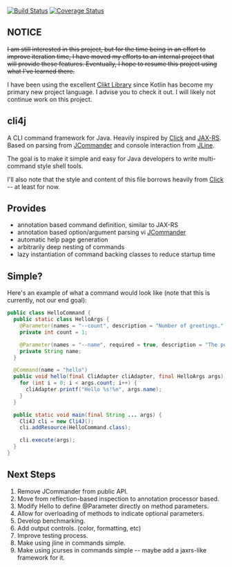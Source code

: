 [![Build Status](https://travis-ci.org/jbunting/cli4j.svg)](https://travis-ci.org/jbunting/cli4j) [![Coverage Status](https://coveralls.io/repos/jbunting/cli4j/badge.svg)](https://coveralls.io/r/jbunting/cli4j)

## NOTICE

~~I am still interested in this project, but for the time being in an effort to improve iteration time, I have moved my efforts to an internal project that will provide these features. Eventually, I hope to resume this project using what I've learned there.~~

I have been using the excellent [Clikt Library](https://ajalt.github.io/clikt/) since Kotlin has become my primary new project language. I advise you to check it out. I will likely not continue work on this project.

cli4j
-----

A CLI command framework for Java. Heavily inspired by [Click](click) and [JAX-RS](jaxrs). Based on parsing from 
[JCommander](jcommander) and console interaction from [JLine](jline).

 [click]: http://click.pocoo.org/4/
 [jaxrs]: https://jax-rs-spec.java.net/
 [jcommander]: http://jcommander.org/
 [jline]: http://jline.github.io/jline2/
                             
The goal is to make it simple and easy for Java developers to write multi-command style shell tools.

I'll also note that the style and content of this file borrows heavily from [Click](click) -- at least for now.

## Provides

 * annotation based command definition, similar to JAX-RS
 * annotation based option/argument parsing vi [JCommander](jcommander)
 * automatic help page generation
 * arbitrarily deep nesting of commands
 * lazy instantiation of command backing classes to reduce startup time
 
## Simple?

Here's an example of what a command would look like (note that this is currently, not our end goal):

```java
public class HelloCommand {
  public static class HelloArgs {
    @Parameter(names = "--count", description = "Number of greetings.")
    private int count = 1;

    @Parameter(names = "--name", required = true, description = "The person to greet.")
    private String name;
  }

  @Command(name = "hello")
  public void hello(final CliAdapter cliAdapter, final HelloArgs args) {
    for (int i = 0; i < args.count; i++) {
      cliAdapter.printf("Hello %s!%n", args.name);
    }
  }

  public static void main(final String ... args) {
    Cli4J cli = new Cli4J();
    cli.addResource(HelloCommand.class);

    cli.execute(args);
  }
}
```
 
## Next Steps

1. Remove JCommander from public API.
2. Move from reflection-based inspection to annotation processor based.
3. Modify Hello to define @Parameter directly on method parameters.
4. Allow for overloading of methods to indicate optional parameters.
5. Develop benchmarking.
6. Add output controls. (color, formatting, etc)
7. Improve testing process.
8. Make using jline in commands simple.
9. Make using jcurses in commands simple -- maybe add a jaxrs-like framework for it.
